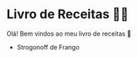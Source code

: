 # Livro de Receitas :woman_cook:

Olá! Bem vindos ao meu livro de receitas :book:

- Strogonoff  de Frango